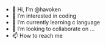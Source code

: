 - 👋 Hi, I’m @havoken
- 👀 I’m interested in coding 
- 🌱 I’m currently learning c language
- 💞️ I’m looking to collaborate on ...
- 📫 How to reach me 

<!---
havoken/havoken is a ✨ special ✨ repository because its `README.md` (this file) appears on your GitHub profile.
You can click the Preview link to take a look at your changes.
--->
